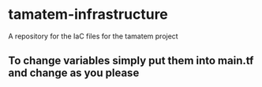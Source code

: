 # tamatem-infrastructure
A repository for the IaC files for the tamatem project

## To change variables simply put them into main.tf and change as you please
